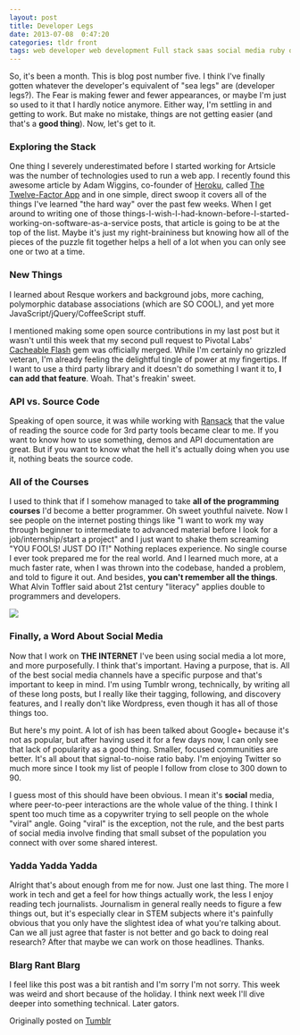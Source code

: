```yaml
---
layout: post
title: Developer Legs
date: 2013-07-08  0:47:20
categories: tldr front
tags: web developer web development Full stack saas social media ruby on rails programming
---
```


So, it's been a month. This is blog post number five. I think I've finally gotten whatever the developer's equivalent of "sea legs" are (developer legs?). The Fear is making fewer and fewer appearances, or maybe I'm just so used to it that I hardly notice anymore. Either way, I'm settling in and getting to work. But make no mistake, things are not getting easier (and that's a **good thing**). Now, let's get to it.

### Exploring the Stack
One thing I severely underestimated before I started working for Artsicle was the number of technologies used to run a web app. I recently found this awesome article by Adam Wiggins, co-founder of [Heroku](http://heroku.com ""), called [The Twelve-Factor App](http://www.12factor.net/ "") and in one simple, direct swoop it covers all of the things I've learned "the hard way" over the past few weeks. When I get around to writing one of those things-I-wish-I-had-known-before-I-started-working-on-software-as-a-service posts, that article is going to be at the top of the list. Maybe it's just my right-braininess but knowing how all of the pieces of the puzzle fit together helps a hell of a lot when you can only see one or two at a time.

### New Things
I learned about Resque workers and background jobs, more caching, polymorphic database associations (which are SO COOL), and yet more JavaScript/jQuery/CoffeeScript stuff.

I mentioned making some open source contributions in my last post but it wasn't until this week that my second pull request to Pivotal Labs' [Cacheable Flash](https://github.com/pivotal/cacheable-flash "") gem was officially merged. While I'm certainly no grizzled veteran, I'm already feeling the delightful tingle of power at my fingertips. If I want to use a third party library and it doesn't do something I want it to, **I can add that feature**. Woah. That's freakin' sweet.

### API vs. Source Code
Speaking of open source, it was while working with [Ransack](https://github.com/ernie/ransack "") that the value of reading the source code for 3rd party tools became clear to me. If you want to know how to use something, demos and API documentation are great. But if you want to know what the hell it's actually doing when you use it, nothing beats the source code.

### All of the Courses
I used to think that if I somehow managed to take **all of the programming courses** I'd become a better programmer. Oh sweet youthful naivete. Now I see people on the internet posting things like "I want to work my way through beginner to intermediate to advanced material before I look for a job/internship/start a project" and I just want to shake them screaming "YOU FOOLS! JUST DO IT!" Nothing replaces experience. No single course I ever took prepared me for the real world. And I learned much more, at a much faster rate, when I was thrown into the codebase, handed a problem, and told to figure it out. And besides, **you can't remember all the things**. What Alvin Toffler said about 21st century "literacy" applies double to programmers and developers.

![](http://wp.patheos.com.s3.amazonaws.com/blogs/exploringourmatrix/files/2012/05/unlearn.jpg "")

### Finally, a Word About Social Media
Now that I work on **THE INTERNET** I've been using social media a lot more, and more purposefully. I think that's important. Having a purpose, that is. All of the best social media channels have a specific purpose and that's important to keep in mind. I'm using Tumblr wrong, technically, by writing all of these long posts, but I really like their tagging, following, and discovery features, and I really don't like Wordpress, even though it has all of those things too.

But here's my point. A lot of ish has been talked about Google+ because it's not as popular, but after having used it for a few days now, I can only see that lack of popularity as a good thing. Smaller, focused communities are better. It's all about that signal-to-noise ratio baby. I'm enjoying Twitter so much more since I took my list of people I follow from close to 300 down to 90.

I guess most of this should have been obvious. I mean it's **social** media, where peer-to-peer interactions are the whole value of the thing. I think I spent too much time as a copywriter trying to sell people on the whole "viral" angle. Going "viral" is the exception, not the rule, and the best parts of social media involve finding that small subset of the population you connect with over some shared interest.

### Yadda Yadda Yadda
Alright that's about enough from me for now. Just one last thing. The more I work in tech and get a feel for how things actually work, the less I enjoy reading tech journalists. Journalism in general really needs to figure a few things out, but it's especially clear in STEM subjects where it's painfully obvious that you only have the slightest idea of what you're talking about. Can we all just agree that faster is not better and go back to doing real research? After that maybe we can work on those headlines. Thanks.

### Blarg Rant Blarg
I feel like this post was a bit rantish and I'm sorry I'm not sorry. This week was weird and short because of the holiday. I think next week I'll dive deeper into something technical. Later gators.

Originally posted on [Tumblr](http://patmcintern.tumblr.com/post/54871991448/developer-legs)